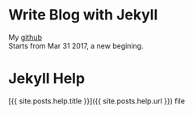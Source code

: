 # Write Blog with Jekyll
  My [github](https://github.com/fcharmy)  
  Starts from Mar 31 2017, a new begining.
 
# Jekyll Help
  [{{ site.posts.help.title }}]({{ site.posts.help.url }}) file
